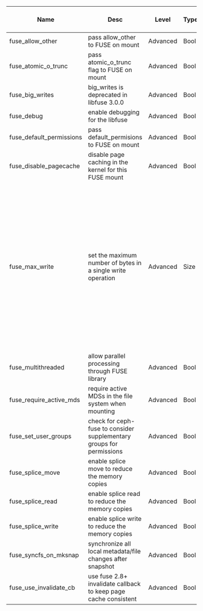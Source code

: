 | Name | Desc | Level | Type | non-Daemon Default | Daemon Default | Min | Max | Valid Values | verbatim | See also | Flags | Services | Validator | Long Desc | Tags |
| --- | --- | --- | --- | --- | --- | --- | --- | --- | --- | --- | --- | --- | --- | --- | --- |
| <span id="SP_fuse_allow_other">fuse_allow_other</span> |  pass allow_other to FUSE on mount | Advanced | Bool | True |  |  |  |  |  |  |  | mds_client |  |  |  |
| <span id="SP_fuse_atomic_o_trunc">fuse_atomic_o_trunc</span> |  pass atomic_o_trunc flag to FUSE on mount | Advanced | Bool | True |  |  |  |  |  |  |  | mds_client |  |  |  |
| <span id="SP_fuse_big_writes">fuse_big_writes</span> |  big_writes is deprecated in libfuse 3.0.0 | Advanced | Bool | True |  |  |  |  |  |  |  | mds_client |  |  |  |
| <span id="SP_fuse_debug">fuse_debug</span> |  enable debugging for the libfuse | Advanced | Bool | False |  |  |  |  |  |  | NO_MON_UPDATESTARTUP | mds_client |  |  |  |
| <span id="SP_fuse_default_permissions">fuse_default_permissions</span> |  pass default_permisions to FUSE on mount | Advanced | Bool | False |  |  |  |  |  |  | STARTUP | mds_client |  |  |  |
| <span id="SP_fuse_disable_pagecache">fuse_disable_pagecache</span> |  disable page caching in the kernel for this FUSE mount | Advanced | Bool | False |  |  |  |  |  |  |  | mds_client |  |  |  |
| <span id="SP_fuse_max_write">fuse_max_write</span> |  set the maximum number of bytes in a single write operation | Advanced | Size | 0 |  |  |  |  |  |  |  | mds_client |  | Set the maximum number of bytes in a single write operation that may pass atomically through FUSE. The FUSE default is 128kB and may be indicated by setting this option to 0. |  |
| <span id="SP_fuse_multithreaded">fuse_multithreaded</span> |  allow parallel processing through FUSE library | Advanced | Bool | True |  |  |  |  |  |  |  | mds_client |  |  |  |
| <span id="SP_fuse_require_active_mds">fuse_require_active_mds</span> |  require active MDSs in the file system when mounting | Advanced | Bool | True |  |  |  |  |  |  |  | mds_client |  |  |  |
| <span id="SP_fuse_set_user_groups">fuse_set_user_groups</span> |  check for ceph-fuse to consider supplementary groups for permissions | Advanced | Bool | True |  |  |  |  |  |  |  | mds_client |  |  |  |
| <span id="SP_fuse_splice_move">fuse_splice_move</span> |  enable splice move to reduce the memory copies | Advanced | Bool | True |  |  |  |  |  |  |  | mds_client |  |  |  |
| <span id="SP_fuse_splice_read">fuse_splice_read</span> |  enable splice read to reduce the memory copies | Advanced | Bool | True |  |  |  |  |  |  |  | mds_client |  |  |  |
| <span id="SP_fuse_splice_write">fuse_splice_write</span> |  enable splice write to reduce the memory copies | Advanced | Bool | True |  |  |  |  |  |  |  | mds_client |  |  |  |
| <span id="SP_fuse_syncfs_on_mksnap">fuse_syncfs_on_mksnap</span> |  synchronize all local metadata/file changes after snapshot | Advanced | Bool | True |  |  |  |  |  |  |  | mds_client |  |  |  |
| <span id="SP_fuse_use_invalidate_cb">fuse_use_invalidate_cb</span> |  use fuse 2.8+ invalidate callback to keep page cache consistent | Advanced | Bool | True |  |  |  |  |  |  |  | mds_client |  |  |  |
